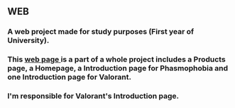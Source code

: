<h2> WEB</h2>
<h3>A web project made for study purposes (First year of University).</h3>

<h3>This <a href="https://github.com/codingsanji/GameMerchStore" > web page </a> is a part of a whole project includes a Products page, a Homepage, a Introduction page for Phasmophobia and one Introduction page for Valorant.</h3>

<h3> I'm responsible for Valorant's Introduction page.</h3>
